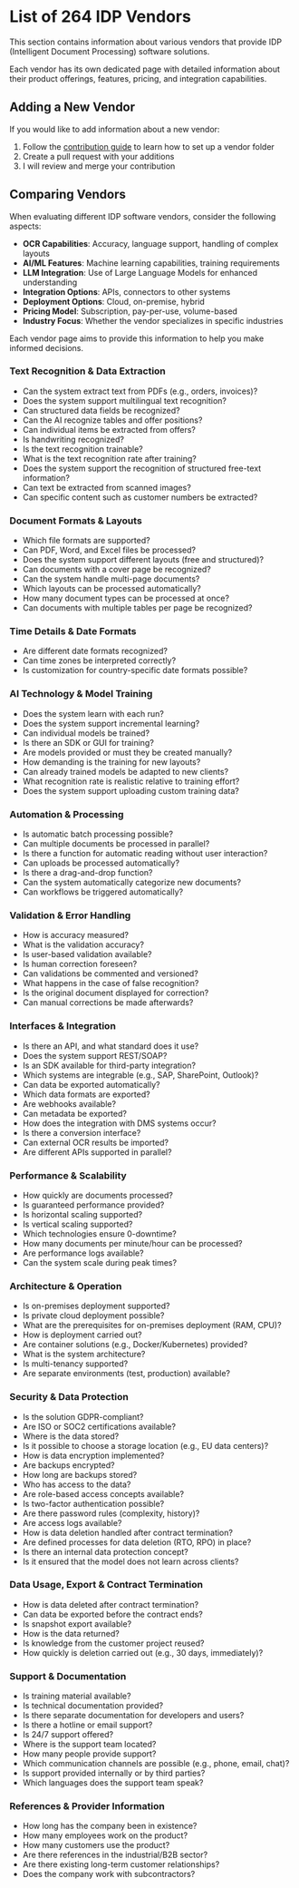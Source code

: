 # List of 264 IDP Vendors

This section contains information about various vendors that provide IDP (Intelligent Document Processing) software solutions.

Each vendor has its own dedicated page with detailed information about their product offerings, features, pricing, and integration capabilities.

## Adding a New Vendor

If you would like to add information about a new vendor:

1. Follow the [contribution guide](../contribution/index.md) to learn how to set up a vendor folder
2. Create a pull request with your additions
3. I will review and merge your contribution

## Comparing Vendors

When evaluating different IDP software vendors, consider the following aspects:

- **OCR Capabilities**: Accuracy, language support, handling of complex layouts
- **AI/ML Features**: Machine learning capabilities, training requirements
- **LLM Integration**: Use of Large Language Models for enhanced understanding
- **Integration Options**: APIs, connectors to other systems
- **Deployment Options**: Cloud, on-premise, hybrid
- **Pricing Model**: Subscription, pay-per-use, volume-based
- **Industry Focus**: Whether the vendor specializes in specific industries

Each vendor page aims to provide this information to help you make informed decisions.

### Text Recognition & Data Extraction  

- Can the system extract text from PDFs (e.g., orders, invoices)?  
- Does the system support multilingual text recognition?  
- Can structured data fields be recognized?  
- Can the AI recognize tables and offer positions?  
- Can individual items be extracted from offers?  
- Is handwriting recognized?  
- Is the text recognition trainable?  
- What is the text recognition rate after training?  
- Does the system support the recognition of structured free-text information?  
- Can text be extracted from scanned images?  
- Can specific content such as customer numbers be extracted?  

### Document Formats & Layouts  

- Which file formats are supported?  
- Can PDF, Word, and Excel files be processed?  
- Does the system support different layouts (free and structured)?  
- Can documents with a cover page be recognized?  
- Can the system handle multi-page documents?  
- Which layouts can be processed automatically?  
- How many document types can be processed at once?  
- Can documents with multiple tables per page be recognized?  

### Time Details & Date Formats  

- Are different date formats recognized?  
- Can time zones be interpreted correctly?  
- Is customization for country-specific date formats possible?  

### AI Technology & Model Training  

- Does the system learn with each run?  
- Does the system support incremental learning?  
- Can individual models be trained?  
- Is there an SDK or GUI for training?  
- Are models provided or must they be created manually?  
- How demanding is the training for new layouts?  
- Can already trained models be adapted to new clients?  
- What recognition rate is realistic relative to training effort?  
- Does the system support uploading custom training data?  

### Automation & Processing  

- Is automatic batch processing possible?  
- Can multiple documents be processed in parallel?  
- Is there a function for automatic reading without user interaction?  
- Can uploads be processed automatically?  
- Is there a drag-and-drop function?  
- Can the system automatically categorize new documents?  
- Can workflows be triggered automatically?  

### Validation & Error Handling  

- How is accuracy measured?  
- What is the validation accuracy?  
- Is user-based validation available?  
- Is human correction foreseen?  
- Can validations be commented and versioned?  
- What happens in the case of false recognition?  
- Is the original document displayed for correction?  
- Can manual corrections be made afterwards?  

### Interfaces & Integration  

- Is there an API, and what standard does it use?  
- Does the system support REST/SOAP?  
- Is an SDK available for third-party integration?  
- Which systems are integrable (e.g., SAP, SharePoint, Outlook)?  
- Can data be exported automatically?  
- Which data formats are exported?  
- Are webhooks available?  
- Can metadata be exported?  
- How does the integration with DMS systems occur?  
- Is there a conversion interface?  
- Can external OCR results be imported?  
- Are different APIs supported in parallel?  

### Performance & Scalability  

- How quickly are documents processed?  
- Is guaranteed performance provided?  
- Is horizontal scaling supported?  
- Is vertical scaling supported?  
- Which technologies ensure 0-downtime?  
- How many documents per minute/hour can be processed?  
- Are performance logs available?  
- Can the system scale during peak times?  

### Architecture & Operation  

- Is on-premises deployment supported?  
- Is private cloud deployment possible?  
- What are the prerequisites for on-premises deployment (RAM, CPU)?  
- How is deployment carried out?  
- Are container solutions (e.g., Docker/Kubernetes) provided?  
- What is the system architecture?  
- Is multi-tenancy supported?  
- Are separate environments (test, production) available?  

### Security & Data Protection  

- Is the solution GDPR-compliant?  
- Are ISO or SOC2 certifications available?  
- Where is the data stored?  
- Is it possible to choose a storage location (e.g., EU data centers)?  
- How is data encryption implemented?  
- Are backups encrypted?  
- How long are backups stored?  
- Who has access to the data?  
- Are role-based access concepts available?  
- Is two-factor authentication possible?  
- Are there password rules (complexity, history)?  
- Are access logs available?  
- How is data deletion handled after contract termination?  
- Are defined processes for data deletion (RTO, RPO) in place?  
- Is there an internal data protection concept?  
- Is it ensured that the model does not learn across clients?  

### Data Usage, Export & Contract Termination  

- How is data deleted after contract termination?  
- Can data be exported before the contract ends?  
- Is snapshot export available?  
- How is the data returned?  
- Is knowledge from the customer project reused?  
- How quickly is deletion carried out (e.g., 30 days, immediately)?  

### Support & Documentation  

- Is training material available?  
- Is technical documentation provided?  
- Is there separate documentation for developers and users?  
- Is there a hotline or email support?  
- Is 24/7 support offered?  
- Where is the support team located?  
- How many people provide support?  
- Which communication channels are possible (e.g., phone, email, chat)?  
- Is support provided internally or by third parties?  
- Which languages does the support team speak?  

### References & Provider Information  

- How long has the company been in existence?  
- How many employees work on the product?  
- How many customers use the product?  
- Are there references in the industrial/B2B sector?  
- Are there existing long-term customer relationships?  
- Does the company work with subcontractors?
